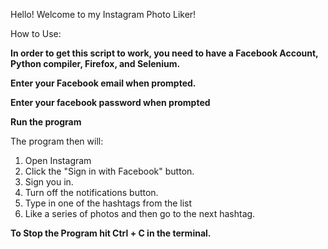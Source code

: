 Hello! Welcome to my Instagram Photo Liker!

How to Use:

**In order to get this script to work, you need to have a Facebook Account, Python compiler, Firefox, and Selenium.**

**Enter your Facebook email when prompted.**
 
**Enter your facebook password when prompted**

**Run the program**

The program then will:
1. Open Instagram
2. Click the "Sign in with Facebook" button.
3. Sign you in.
4. Turn off the notifications button.
5. Type in one of the hashtags from the list
6. Like a series of photos and then go to the next hashtag. 

**To Stop the Program hit Ctrl + C in the terminal.** 
